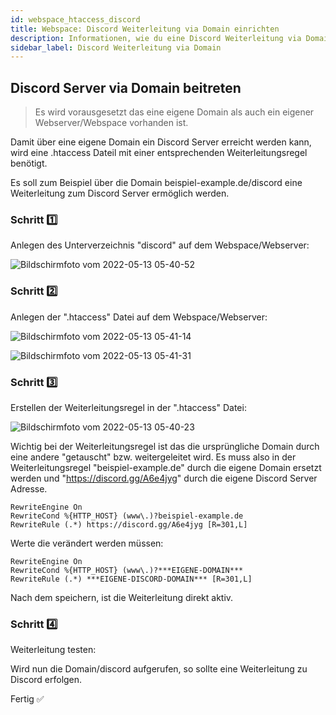 ```yaml
---
id: webspace_htaccess_discord
title: Webspace: Discord Weiterleitung via Domain einrichten
description: Informationen, wie du eine Discord Weiterleitung via Domain bei deinem Webspace von ZAP-Hosting einrichten kannst - ZAP-Hosting.com Dokumentationen
sidebar_label: Discord Weiterleitung via Domain
---
```


## Discord Server via Domain beitreten

>Es wird vorausgesetzt das eine eigene Domain als auch ein eigener Webserver/Webspace vorhanden ist. 

Damit über eine eigene Domain ein Discord Server erreicht werden kann, wird eine .htaccess Dateil mit einer entsprechenden Weiterleitungsregel benötigt. 

Es soll zum Beispiel über die Domain beispiel-example.de/discord eine Weiterleitung zum Discord Server ermöglich werden. 

### Schritt 1️⃣
Anlegen des Unterverzeichnis "discord" auf dem Webspace/Webserver: 

![Bildschirmfoto vom 2022-05-13 05-40-52](https://user-images.githubusercontent.com/61953937/168206898-35423959-dbde-4dc1-afbf-13d366201a44.png)

### Schritt 2️⃣
Anlegen der ".htaccess" Datei auf dem Webspace/Webserver: 

![Bildschirmfoto vom 2022-05-13 05-41-14](https://user-images.githubusercontent.com/61953937/168206912-705bc4e8-c1a8-4523-87a8-62a1a3b59802.png)

![Bildschirmfoto vom 2022-05-13 05-41-31](https://user-images.githubusercontent.com/61953937/168206923-59fcc59a-ae79-447f-962f-9e7a3f8062eb.png)

### Schritt 3️⃣
Erstellen der Weiterleitungsregel in der ".htaccess" Datei:

![Bildschirmfoto vom 2022-05-13 05-40-23](https://user-images.githubusercontent.com/61953937/168206933-f9ac7d75-420a-4760-99e3-77d1493fba42.png)

Wichtig bei der Weiterleitungsregel ist das die ursprüngliche Domain durch eine andere "getauscht" bzw. weitergeleitet wird. 
Es muss also in der Weiterleitungsregel "beispiel-example.de" durch die eigene Domain ersetzt werden und "https://discord.gg/A6e4jyg" durch die eigene Discord Server Adresse. 

```
RewriteEngine On
RewriteCond %{HTTP_HOST} (www\.)?beispiel-example.de
RewriteRule (.*) https://discord.gg/A6e4jyg [R=301,L]

```
Werte die verändert werden müssen: 

```
RewriteEngine On
RewriteCond %{HTTP_HOST} (www\.)?***EIGENE-DOMAIN***
RewriteRule (.*) ***EIGENE-DISCORD-DOMAIN*** [R=301,L]
```
Nach dem speichern, ist die Weiterleitung direkt aktiv.

### Schritt 4️⃣
Weiterleitung testen:

Wird nun die Domain/discord aufgerufen, so sollte eine Weiterleitung zu Discord erfolgen. 

Fertig ✅
